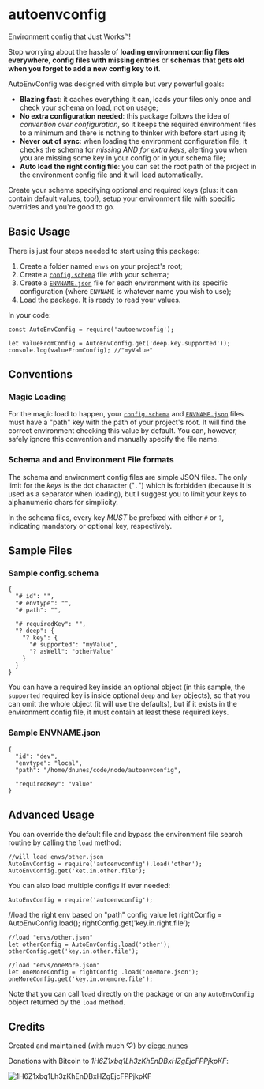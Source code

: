 autoenvconfig
============
Environment config that Just Works™!

Stop worrying about the hassle of **loading environment config files everywhere**, **config files with missing entries** or **schemas that gets old when you forget to add a new config key to it**.

AutoEnvConfig was designed with simple but very powerful goals:

* **Blazing fast**: it caches everything it can, loads your files only once and check your schema on load, not on usage;
* **No extra configuration needed**: this package follows the idea of _convention over configuration_, so it keeps the required environment files to a minimum and there is nothing to thinker with before start using it;
* **Never out of sync**: when loading the environment configuration file, it checks the schema for *missing AND for extra keys*, alerting you when you are missing some key in your config or in your schema file;
* **Auto load the right config file**: you can set the root path of the project in the environment config file and it will load automatically.

Create your schema specifying optional and required keys (plus: it can contain default values, too!), setup your environment file with specific overrides and you're good to go.


## Basic Usage

There is just four steps needed to start using this package:

1. Create a folder named `envs` on your project's root;
2. Create a [`config.schema`](#sampleschema) file with your schema;
3. Create a [`ENVNAME.json`](#sampleenv) file for each environment with its specific configuration (where `ENVNAME` is whatever name you wish to use);
4. Load the package. It is ready to read your values.

In your code:

    const AutoEnvConfig = require('autoenvconfig');
    
    let valueFromConfig = AutoEnvConfig.get('deep.key.supported'));
    console.log(valueFromConfig); //"myValue"


## Conventions

### Magic Loading<a id="magicload"></a>

For the magic load to happen, your [`config.schema`](#sampleschema) and [`ENVNAME.json`](#sampleenv) files must have a "path" key with the path of your project's root. It will find the correct environment checking this value by default. You can, however, safely ignore this convention and manually specify the file name.

### Schema and and Environment File formats<a id="magicload"></a>
The schema and environment config files are simple JSON files. The only limit for the _keys_ is the dot character ("`.`") which is forbidden (because it is used as a separator when loading), but I suggest you to limit your keys to alphanumeric chars for simplicity.

In the schema files, every key _MUST_ be prefixed with either `#` or `?`, indicating mandatory or optional key, respectively.


## Sample Files

### Sample config.schema<a id="sampleschema"></a>

    {
      "# id": "",
      "# envtype": "",
      "# path": "",

      "# requiredKey": "",
      "? deep": {
        "? key": {
          "# supported": "myValue",
          "? asWell": "otherValue"
        }
      }
    }

You can have a required key inside an optional object (in this sample, the `supported` required key is inside optional `deep` and `key` objects), so that you can omit the whole object (it will use the defaults), but if it exists in the environment config file, it must contain at least these required keys.

### Sample ENVNAME.json<a id="sampleenv"></a>

    {
      "id": "dev",
      "envtype": "local",
      "path": "/home/dnunes/code/node/autoenvconfig",

      "requiredKey": "value"
    }



## Advanced Usage

You can override the default file and bypass the environment file search routine by calling the `load` method:

    //will load envs/other.json
    AutoEnvConfig = require('autoenvconfig').load('other');
    AutoEnvConfig.get('ket.in.other.file');


You can also load multiple configs if ever needed:

    AutoEnvConfig = require('autoenvconfig');

  //load the right env based on "path" config value
    let rightConfig = AutoEnvConfig.load();
    rightConfig.get('key.in.right.file');
    
    //load "envs/other.json"
    let otherConfig = AutoEnvConfig.load('other');
    otherConfig.get('key.in.other.file');
    
    //load "envs/oneMore.json"
    let oneMoreConfig = rightConfig .load('oneMore.json');
    oneMoreConfig.get('key.in.onemore.file');

Note that you can call `load` directly on the package or on any `AutoEnvConfig` object returned by the `load` method.



## Credits

Created and maintained (with much ♡) by [diego nunes](http://dnunes.com)

Donations with Bitcoin to _1H6Z1xbq1Lh3zKhEnDBxHZgEjcFPPjkpKF_:

![1H6Z1xbq1Lh3zKhEnDBxHZgEjcFPPjkpKF](http://chart.apis.google.com/chart?cht=qr&chs=200x200&chl=bitcoin:1H6Z1xbq1Lh3zKhEnDBxHZgEjcFPPjkpKF)
